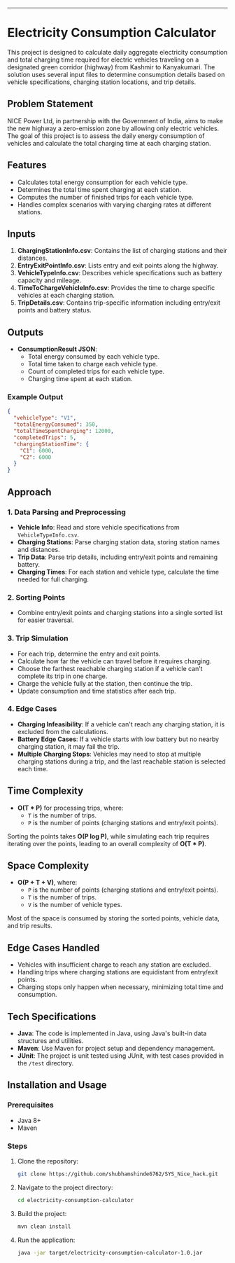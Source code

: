 
---

# Electricity Consumption Calculator

This project is designed to calculate daily aggregate electricity consumption and total charging time required for electric vehicles traveling on a designated green corridor (highway) from Kashmir to Kanyakumari. The solution uses several input files to determine consumption details based on vehicle specifications, charging station locations, and trip details.

## Problem Statement

NICE Power Ltd, in partnership with the Government of India, aims to make the new highway a zero-emission zone by allowing only electric vehicles. The goal of this project is to assess the daily energy consumption of vehicles and calculate the total charging time at each charging station.

## Features
- Calculates total energy consumption for each vehicle type.
- Determines the total time spent charging at each station.
- Computes the number of finished trips for each vehicle type.
- Handles complex scenarios with varying charging rates at different stations.

## Inputs

1. **ChargingStationInfo.csv**: Contains the list of charging stations and their distances.
2. **EntryExitPointInfo.csv**: Lists entry and exit points along the highway.
3. **VehicleTypeInfo.csv**: Describes vehicle specifications such as battery capacity and mileage.
4. **TimeToChargeVehicleInfo.csv**: Provides the time to charge specific vehicles at each charging station.
5. **TripDetails.csv**: Contains trip-specific information including entry/exit points and battery status.

## Outputs

- **ConsumptionResult JSON**: 
  - Total energy consumed by each vehicle type.
  - Total time taken to charge each vehicle type.
  - Count of completed trips for each vehicle type.
  - Charging time spent at each station.

### Example Output
```json
{
  "vehicleType": "V1",
  "totalEnergyConsumed": 350,
  "totalTimeSpentCharging": 12000,
  "completedTrips": 5,
  "chargingStationTime": {
    "C1": 6000,
    "C2": 6000
  }
}
```

## Approach

### 1. **Data Parsing and Preprocessing**
   - **Vehicle Info**: Read and store vehicle specifications from `VehicleTypeInfo.csv`.
   - **Charging Stations**: Parse charging station data, storing station names and distances.
   - **Trip Data**: Parse trip details, including entry/exit points and remaining battery.
   - **Charging Times**: For each station and vehicle type, calculate the time needed for full charging.

### 2. **Sorting Points**
   - Combine entry/exit points and charging stations into a single sorted list for easier traversal.

### 3. **Trip Simulation**
   - For each trip, determine the entry and exit points.
   - Calculate how far the vehicle can travel before it requires charging.
   - Choose the farthest reachable charging station if a vehicle can’t complete its trip in one charge.
   - Charge the vehicle fully at the station, then continue the trip.
   - Update consumption and time statistics after each trip.

### 4. **Edge Cases**
   - **Charging Infeasibility**: If a vehicle can't reach any charging station, it is excluded from the calculations.
   - **Battery Edge Cases**: If a vehicle starts with low battery but no nearby charging station, it may fail the trip.
   - **Multiple Charging Stops**: Vehicles may need to stop at multiple charging stations during a trip, and the last reachable station is selected each time.

## Time Complexity

- **O(T * P)** for processing trips, where:
  - `T` is the number of trips.
  - `P` is the number of points (charging stations and entry/exit points).

Sorting the points takes **O(P log P)**, while simulating each trip requires iterating over the points, leading to an overall complexity of **O(T * P)**.

## Space Complexity

- **O(P + T + V)**, where:
  - `P` is the number of points (charging stations and entry/exit points).
  - `T` is the number of trips.
  - `V` is the number of vehicle types.

Most of the space is consumed by storing the sorted points, vehicle data, and trip results.

## Edge Cases Handled

- Vehicles with insufficient charge to reach any station are excluded.
- Handling trips where charging stations are equidistant from entry/exit points.
- Charging stops only happen when necessary, minimizing total time and consumption.

## Tech Specifications

- **Java**: The code is implemented in Java, using Java's built-in data structures and utilities.
- **Maven**: Use Maven for project setup and dependency management.
- **JUnit**: The project is unit tested using JUnit, with test cases provided in the `/test` directory.

## Installation and Usage

### Prerequisites
- Java 8+
- Maven

### Steps

1. Clone the repository:
   ```bash
   git clone https://github.com/shubhamshinde6762/SYS_Nice_hack.git
   ```
2. Navigate to the project directory:
   ```bash
   cd electricity-consumption-calculator
   ```
3. Build the project:
   ```bash
   mvn clean install
   ```
4. Run the application:
   ```bash
   java -jar target/electricity-consumption-calculator-1.0.jar
   ```
